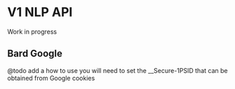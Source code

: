 # V1 NLP API

Work in progress

## Bard Google
@todo add a how to use
you will need to set the __Secure-1PSID that can be obtained from Google cookies